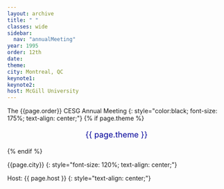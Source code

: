 ```yaml
---
layout: archive
title: " "
classes: wide
sidebar:
  nav: "annualMeeting"
year: 1995
order: 12th
date: 
theme: 
city: Montreal, QC
keynote1: 
keynote2: 
host: McGill University
---
```

The {{page.order}} CESG Annual Meeting
{: style="color:black; font-size: 175%; text-align: center;"}
{% if page.theme %}
<p style="font-size:130%; text-align:center; color:#000099">{{ page.theme }}</p>
{% endif %}

{{page.city}}
{: style="font-size: 120%; text-align: center;"}

Host: {{ page.host }}
{: style="text-align: center;"}
